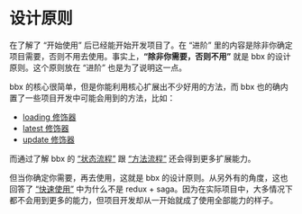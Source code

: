 # 设计原则

在了解了 “开始使用” 后已经能开始开发项目了。在 “进阶” 里的内容是除非你确定项目需要，否则不用去使用。事实上，**“除非你需要，否则不用”** 就是 bbx 的设计原则。这个原则放在 “进阶” 也是为了说明这一点。


bbx 的核心很简单，但是你能利用核心扩展出不少好用的方法，而 bbx 也的确内置了一些项目开发中可能会用到的方法，比如：

- [loading 修饰器](loading.html)
- [latest 修饰器](latest.html)
- [update 修饰器](update.html)

而通过了解 bbx 的 [“状态流程”](state.html) 跟 [“方法流程”](method.html) 还会得到更多扩展能力。

但当你确定你需要，再去使用，这就是 bbx 的设计原则。从另外有的角度，这也回答了 [“快速使用”](/start/) 中为什么不是 redux + saga。因为在实际项目中，大多情况下都不会用到更多的能力，但项目开发却从一开始就成了使用全部能力的样子。